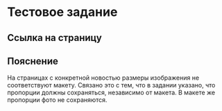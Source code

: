 # Тестовое задание
## Ссылка на страницу

## Пояснение
На страницах с конкретной новостью размеры изображения не соответствуют макету.
Связано это с тем, что в задании указано, что пропорции должны сохраняться, независимо от макета.
В макете же пропорции фото не сохраняются.